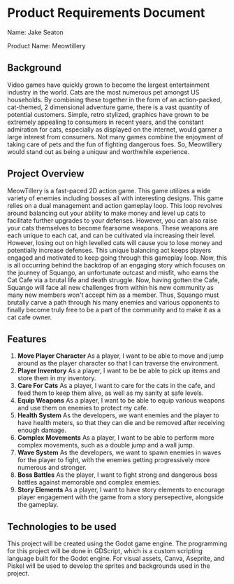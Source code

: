 Product Requirements Document
=============================

Name: Jake Seaton

Product Name: Meowtillery

Background
----------

Video games have quickly grown to become the largest entertainment
industry in the world. Cats are the most numerous pet amongst US
households. By combining these together in the form of an action-packed,
cat-themed, 2 dimensional adventure game, there is a vast quantity of
potential customers. Simple, retro stylized, graphics have grown to be
extremely appealing to consumers in recent years, and the constant
admiration for cats, especially as displayed on the internet, would
garner a large interest from consumers. Not many games combine the
enjoyment of taking care of pets and the fun of fighting dangerous foes.
So, Meowtillery would stand out as being a uniquw and worthwhile
experience.

Project Overview
----------------

MeowTillery is a fast-paced 2D action game. This game utilizes a wide
variety of enemies including bosses all with interesting designs. This
game relies on a dual management and action gameplay loop. This loop
revolves around balancing out your ability to make money and level up
cats to facilitate further upgrades to your defenses. However, you can
also raise your cats themselves to become fearsome weapons. These
weapons are each unique to each cat, and can be cultivated via
increasing their level. However, losing out on high levelled cats will
cause you to lose money and potentially increase defenses. This unique
balancing act keeps players engaged and motivated to keep going through
this gameplay loop. Now, this is all occurring behind the backdrop of an
engaging story which focuses on the journey of Squango, an unfortunate
outcast and misfit, who earns the Cat Cafe via a brutal life and death
struggle. Now, having gotten the Cafe, Squango will face all new
challenges from within his new community as many new members won't
accept him as a member. Thus, Squango must brutally carve a path through
his many enemies and various opponents to finally become truly free to
be a part of the community and to make it as a cat cafe owner.

Features
--------

1.  **Move Player Character** As a player, I want to be able to move and
    jump around as the player character so that I can traverse the
    environment.
2.  **Player Inventory** As a player, I want to be be able to pick up
    items and store them in my inventory.
3.  **Care For Cats** As a player, I want to care for the cats in the
    cafe, and feed them to keep them alive, as well as my sanity at safe
    levels.
4.  **Equip Weapons** As a player, I want to be able to equip various
    weapons and use them on enemies to protect my cafe.
5.  **Health System** As the developers, we want enemies and the player
    to have health meters, so that they can die and be removed after
    receiving enough damage.
6.  **Complex Movements** As a player, I want to be able to perform more
    complex movements, such as a double jump and a wall jump.
7.  **Wave System** As the developers, we want to spawn enemies in waves
    for the player to fight, with the enemies getting progressively more
    numerous and stronger.
8.  **Boss Battles** As the player, I want to fight strong and dangerous
    boss battles against memorable and complex enemies.
9.  **Story Elements** As a player, I want to have story elements to
    encourage player engagement with the game from a story persepective,
    alongside the gameplay.

Technologies to be used
-----------------------

This project will be created using the Godot game engine. The
programming for this project will be done in GDScript, which is a custom
scripting language built for the Godot engine. For visual assets, Canva,
Aseprite, and Piskel will be used to develop the sprites and backgrounds
used in the project.
